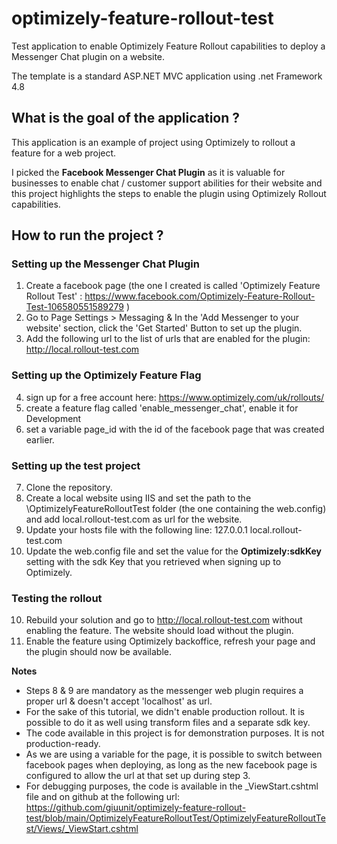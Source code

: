 # optimizely-feature-rollout-test

Test application to enable Optimizely Feature Rollout capabilities to deploy a Messenger Chat plugin on a website. 

The template is a standard ASP.NET MVC application using .net Framework 4.8 

## What is the goal of the application ?

This application is an example of project using Optimizely to rollout a feature for a web project. 

I picked the **Facebook Messenger Chat Plugin** as it is valuable for businesses to enable chat / customer support abilities for their website and 
this project highlights the steps to enable the plugin using Optimizely Rollout capabilities. 


## How to run the project ? 

### Setting up the Messenger Chat Plugin

1. Create a facebook page (the one I created is called 'Optimizely Feature Rollout Test' : https://www.facebook.com/Optimizely-Feature-Rollout-Test-106580551589279 )
2. Go to Page Settings > Messaging & In the 'Add Messenger to your website' section, click the 'Get Started' Button to set up the plugin.
3. Add the following url to the list of urls that are enabled for the plugin: http://local.rollout-test.com

### Setting up the Optimizely Feature Flag

4. sign up for a free account here: https://www.optimizely.com/uk/rollouts/
5. create a feature flag called 'enable_messenger_chat', enable it for Development
6. set a variable page_id with the id of the facebook page that was created earlier.

### Setting up the test project

7. Clone the repository.
8. Create a local website using IIS and set the path to the \OptimizelyFeatureRolloutTest folder (the one containing the web.config) and add local.rollout-test.com as url for the website.
9. Update your hosts file with the following line: 127.0.0.1	local.rollout-test.com
10. Update the web.config file and set the value for the **Optimizely:sdkKey** setting with the sdk Key that you retrieved when signing up to Optimizely.

### Testing the rollout

10. Rebuild your solution and go to http://local.rollout-test.com without enabling the feature. The website should load without the plugin. 
11. Enable the feature using Optimizely backoffice, refresh your page and the plugin should now be available. 

**Notes**

- Steps 8 & 9 are mandatory as the messenger web plugin requires a proper url & doesn't accept 'localhost' as url.
- For the sake of this tutorial, we didn't enable production rollout. It is possible to do it as well using transform files and a separate sdk key.
- The code available in this project is for demonstration purposes. It is not production-ready.
- As we are using a variable for the page, it is possible to switch between facebook pages when deploying, as long as the new facebook page is configured to allow the url at that set up during step 3.
- For debugging purposes, the code is available in the _ViewStart.cshtml file and on github at the following url: https://github.com/giuunit/optimizely-feature-rollout-test/blob/main/OptimizelyFeatureRolloutTest/OptimizelyFeatureRolloutTest/Views/_ViewStart.cshtml